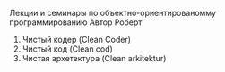 Лекции и семинары по объектно-ориентированомму программированию
Автор Роберт
1. Чистый кодер (Clean Coder)
2. Чистый код (Clean cod)
3. Чистая архетектура (Clean arkitektur)


